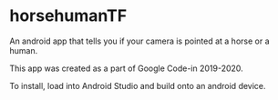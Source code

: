 # horsehumanTF
An android app that tells you if your camera is pointed at a horse or a human.

This app was created as a part of Google Code-in 2019-2020.

To install, load into Android Studio and build onto an android device.
